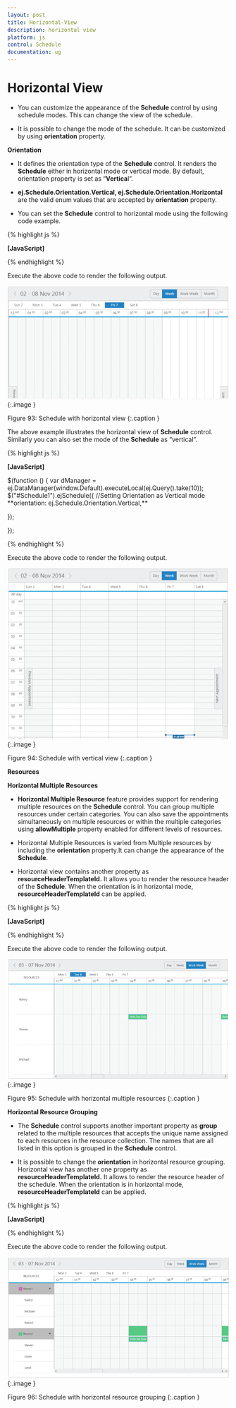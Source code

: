 ```yaml
---
layout: post
title: Horizontal-View
description: horizontal view
platform: js
control: Schedule
documentation: ug
---
```


# Horizontal View

* You can customize the appearance of the **Schedule** control by using schedule modes. This can change the view of the schedule. 

* It is possible to change the mode of the schedule. It can be customized by using **orientation** property.



**Orientation**

* It defines the orientation type of the **Schedule** control. It renders the **Schedule** either in horizontal mode or vertical mode. By default, orientation property is set as “**Vertica**l”. 

* **ej.Schedule.Orientation.Vertical, ej.Schedule.Orientation.Horizontal** are the valid enum values that are accepted by **orientation** property.

* You can set the **Schedule** control to horizontal mode using the following code example.



{% highlight js %}

**[JavaScript]**
<div id="Schedule1"> </div>
<script>
$(function () {
var dManager = ej.DataManager(window.Default).executeLocal(ej.Query().take(10));
$("#Schedule1").ejSchedule({
//Set Orientation as Horizontal mode
**orientation: ej.Schedule.Orientation.Horizontal**
});
});
</script>


{% endhighlight %}



Execute the above code to render the following output.



![](Horizontal-View_images/Horizontal-View_img1.png)
{:.image }

Figure 93: Schedule with horizontal view
{:.caption }


The above example illustrates the horizontal view of **Schedule** control. Similarly you can also set the mode of the **Schedule** as “vertical”.



{% highlight js %}

**[JavaScript]**

<!DOCTYPE html>
<html xmlns="http://www.w3.org/1999/xhtml">
<div class="content-container-fluid">
<div class="row">
<div class="cols-sample-area">
<div style="float: left" id="Schedule1">
</div>
</div>
</div>
</div>
<div id="Schedule1"> </div>
$(function () {
var dManager = ej.DataManager(window.Default).executeLocal(ej.Query().take(10));
$("#Schedule1").ejSchedule({
//Setting Orientation as Vertical mode
**orientation: ej.Schedule.Orientation.Vertical,**

});

});


{% endhighlight %}



Execute the above code to render the following output.

![](Horizontal-View_images/Horizontal-View_img2.png)
{:.image }

Figure 94: Schedule with vertical view
{:.caption }


**Resources**

**Horizontal Multiple Resources**

* **Horizontal Multiple Resource** feature provides support for rendering multiple resources on the **Schedule** control. You can group multiple resources under certain categories. You can also save the appointments simultaneously on multiple resources or within the multiple categories using **allowMultiple** property enabled for different levels of resources.

* Horizontal Multiple Resources is varied from Multiple resources by including the **orientation** property.It can change the appearance of the **Schedule**.

* Horizontal view contains another property as **resourceHeaderTemplateId.** It allows you to render the resource header of the **Schedule**. When the orientation is in horizontal mode, **resourceHeaderTemplateId** can be applied.



{% highlight js %}

**[JavaScript]**

<div id="Schedule1"> </div>
<script>
$(function () {
var dManager = ej.DataManager(window.HorizontalResourcesData).executeLocal(ej.Query().take(10));
$("#Schedule1").ejSchedule({
width: "100%",
currentDate: new Date (2014,4,5),
currentView:”month”,
//Setting Orientation as Horizontal mode
**orientation: ej.Schedule.Orientation.Horizontal**,
group: {
resources: ["Owners"]
},
//Setting multiple resources
**resources: [**
**{**
**field: "ownerId",**
**title: "Owner",**
**name: "Owners", allowMultiple: true,**
**resourceSettings: {**
**dataSource: [**
**{ text: "Nancy", id: 1, groupId: 1, color: "#f8a398" },**
**{ text: "Steven", id: 3, groupId: 2, color: "#56ca85" },**
**{ text: "Michael", id: 5, groupId: 1, color: "#51a0ed" }**
**],**
**text: "text", id: "id", groupId: "groupId", color: "color"**
**}**
**}],**
//Setting Appointments
appointmentSettings: {
dataSource: dManager,
id: "Id",
subject: "Subject",
startTime: "StartTime",
endTime: "EndTime",
allDay: "AllDay",
recurrence: "Recurrence",
recurrenceRule: "RecurrenceRule",
resourceFields: "ownerId"

}
});
});
</script>


{% endhighlight %}

Execute the above code to render the following output.

![](Horizontal-View_images/Horizontal-View_img3.png)
{:.image }

Figure 95: Schedule with horizontal multiple resources
{:.caption }


**Horizontal Resource Grouping**

* The **Schedule** control supports another important property as **group** related to the multiple resources that accepts the unique name assigned to each resources in the resource collection. The names that are all listed in this option is grouped in the **Schedule** control.

* It is possible to change the **orientation** in horizontal resource grouping. Horizontal view has another one property as **resourceHeaderTemplateId.** It allows to render the resource header of the schedule. When the orientation is in horizontal mode, **resourceHeaderTemplateId** can be applied.



{% highlight js %}

**[JavaScript]**
<div id="Schedule1"> </div>
<script>
$(function () {
width: "100%",
currentDate: new Date (2014,4,5),
currentView: "week",

var dManager = ej.DataManager(window.HorizontalResourcesData).executeLocal(ej.Query().take(10));
$("#Schedule1").ejSchedule({
//Setting orientation as horizontal mode
**orientation: ej.Schedule.Orientation.Horizontal**,
//Grouping resources
**group: {**
**resources: ["Rooms", "Owners"]**
**}**,
//Setting resources
**resources: [**
**{**
**field: "roomId",**
**title: "Room",**
**name: "Rooms", allowMultiple: false,**
**resourceSettings: {**
**dataSource: [**
**{ text: "Room1", id: 1, groupId: 1, color: "#cb6bb2" },**
**{ text: "Room2", id: 2, groupId: 1, color: "#56ca85" }],**
**text: "text", id: "id", groupId: "groupId", color: "color"**
**}**
**}, {**
**field: "ownerId",**
**title: "Owner",**
**name: "Owners", allowMultiple: true,**
**resourceSettings: {**
**dataSource: [**
**{ text: "Nancy", id: 1, groupId: 1, color: "#ffaa00" },**
**{ text: "Steven", id: 3, groupId: 2, color: "#f8a398" },**
**{ text: "Michael", id: 5, groupId: 1, color: "#51a0ed" },**
**{ text: "Laura", id: 7, groupId: 2, color: "#ffaa00" },**
**{ text: "Robert", id: 8, groupId: 1, color: "#f8a398" },**
**{ text: "Janet", id: 4, groupId: 2, color: "#51a0ed" }**
**],**
**text: "text", id: "id", groupId: "groupId", color: "color"**
**}**
**}],**
//Setting appointments
appointmentSettings: {
dataSource: dManager,
id: "Id",
subject: "Subject",
startTime: "StartTime",
endTime: "EndTime",
allDay: "AllDay",
recurrence: "Recurrence",
recurrenceRule: "RecurrenceRule",
resourceFields: "roomId,ownerId"

}
});
});
</script>


{% endhighlight %}



Execute the above code to render the following output.



![](Horizontal-View_images/Horizontal-View_img4.png)
{:.image }

Figure 96: Schedule with horizontal resource grouping
{:.caption }


